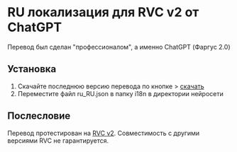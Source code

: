 # RU локализация для RVC v2 от ChatGPT

Перевод был сделан "профессионалом", а именно ChatGPT (Фаргус 2.0)

## Установка
1) Скачайте последнюю версию перевода по кнопке > [скачать](https://github.com/qnezor/rvc-ru_localization/releases)
2) Переместите файл ru_RU.json в папку i18n в директории нейросети


## Послесловие
Перевод протестирован на [RVC v2](https://docs.google.com/document/d/1KKKE7hoyGXMw-Lg0JWx16R8xz3OfxADjwEYJTqzDO1k). Совместимость с другими версиями RVC не гарантируется.
